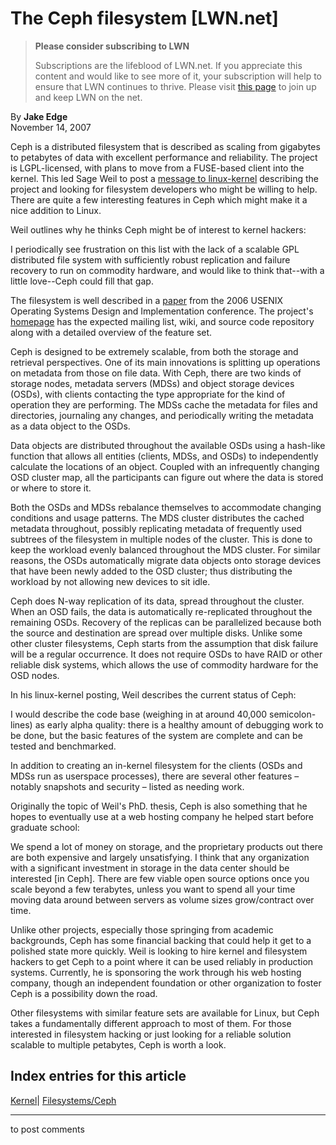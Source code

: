 # The Ceph filesystem [LWN.net]

> **Please consider subscribing to LWN**
> 
> Subscriptions are the lifeblood of LWN.net. If you appreciate this content and would like to see more of it, your subscription will help to ensure that LWN continues to thrive. Please visit [this page](/Promo/nst-nag1/subscribe) to join up and keep LWN on the net. 

By **Jake Edge**  
November 14, 2007 

Ceph is a distributed filesystem that is described as scaling from gigabytes to petabytes of data with excellent performance and reliability. The project is LGPL-licensed, with plans to move from a FUSE-based client into the kernel. This led Sage Weil to post a [message to linux-kernel](http://lwn.net/Articles/258307/) describing the project and looking for filesystem developers who might be willing to help. There are quite a few interesting features in Ceph which might make it a nice addition to Linux. 

Weil outlines why he thinks Ceph might be of interest to kernel hackers: 

I periodically see frustration on this list with the lack of a scalable GPL distributed file system with sufficiently robust replication and failure recovery to run on commodity hardware, and would like to think that--with a little love--Ceph could fill that gap.

The filesystem is well described in a [paper](http://www.usenix.org/events/osdi06/tech/full_papers/weil/weil_html/index.html) from the 2006 USENIX Operating Systems Design and Implementation conference. The project's [homepage](http://ceph.sourceforge.net/) has the expected mailing list, wiki, and source code repository along with a detailed overview of the feature set. 

Ceph is designed to be extremely scalable, from both the storage and retrieval perspectives. One of its main innovations is splitting up operations on metadata from those on file data. With Ceph, there are two kinds of storage nodes, metadata servers (MDSs) and object storage devices (OSDs), with clients contacting the type appropriate for the kind of operation they are performing. The MDSs cache the metadata for files and directories, journaling any changes, and periodically writing the metadata as a data object to the OSDs. 

Data objects are distributed throughout the available OSDs using a hash-like function that allows all entities (clients, MDSs, and OSDs) to independently calculate the locations of an object. Coupled with an infrequently changing OSD cluster map, all the participants can figure out where the data is stored or where to store it. 

Both the OSDs and MDSs rebalance themselves to accommodate changing conditions and usage patterns. The MDS cluster distributes the cached metadata throughout, possibly replicating metadata of frequently used subtrees of the filesystem in multiple nodes of the cluster. This is done to keep the workload evenly balanced throughout the MDS cluster. For similar reasons, the OSDs automatically migrate data objects onto storage devices that have been newly added to the OSD cluster; thus distributing the workload by not allowing new devices to sit idle. 

Ceph does N-way replication of its data, spread throughout the cluster. When an OSD fails, the data is automatically re-replicated throughout the remaining OSDs. Recovery of the replicas can be parallelized because both the source and destination are spread over multiple disks. Unlike some other cluster filesystems, Ceph starts from the assumption that disk failure will be a regular occurrence. It does not require OSDs to have RAID or other reliable disk systems, which allows the use of commodity hardware for the OSD nodes. 

In his linux-kernel posting, Weil describes the current status of Ceph: 

I would describe the code base (weighing in at around 40,000 semicolon-lines) as early alpha quality: there is a healthy amount of debugging work to be done, but the basic features of the system are complete and can be tested and benchmarked.

In addition to creating an in-kernel filesystem for the clients (OSDs and MDSs run as userspace processes), there are several other features – notably snapshots and security – listed as needing work. 

Originally the topic of Weil's PhD. thesis, Ceph is also something that he hopes to eventually use at a web hosting company he helped start before graduate school: 

We spend a lot of money on storage, and the proprietary products out there are both expensive and largely unsatisfying. I think that any organization with a significant investment in storage in the data center should be interested [in Ceph]. There are few viable open source options once you scale beyond a few terabytes, unless you want to spend all your time moving data around between servers as volume sizes grow/contract over time. 

Unlike other projects, especially those springing from academic backgrounds, Ceph has some financial backing that could help it get to a polished state more quickly. Weil is looking to hire kernel and filesystem hackers to get Ceph to a point where it can be used reliably in production systems. Currently, he is sponsoring the work through his web hosting company, though an independent foundation or other organization to foster Ceph is a possibility down the road. 

Other filesystems with similar feature sets are available for Linux, but Ceph takes a fundamentally different approach to most of them. For those interested in filesystem hacking or just looking for a reliable solution scalable to multiple petabytes, Ceph is worth a look. 

  
Index entries for this article  
---  
[Kernel](/Kernel/Index)| [Filesystems/Ceph](/Kernel/Index#Filesystems-Ceph)  
  


* * *

to post comments 
